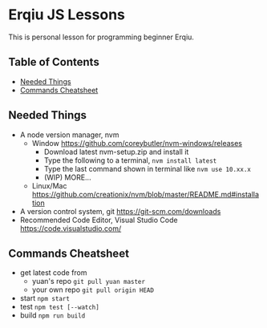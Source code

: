 # Erqiu JS Lessons

This is personal lesson for programming beginner Erqiu.

## Table of Contents

- [Needed Things](#needed-things)
- [Commands Cheatsheet](#commands-cheatsheet)

## Needed Things

- A node version manager, nvm
  - Window https://github.com/coreybutler/nvm-windows/releases
    - Download latest nvm-setup.zip and install it
    - Type the following to a terminal, `nvm install latest`
    - Type the last command shown in terminal like `nvm use 10.xx.x`
    - (WIP) MORE...
  - Linux/Mac https://github.com/creationix/nvm/blob/master/README.md#installation
- A version control system, git https://git-scm.com/downloads
- Recommended Code Editor, Visual Studio Code https://code.visualstudio.com/

## Commands Cheatsheet

- get latest code from
  - yuan's repo `git pull yuan master`
  - your own repo `git pull origin HEAD`
- start `npm start`
- test `npm test [--watch]`
- build `npm run build`
